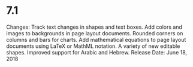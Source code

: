 # 7.1

Changes: Track text changes in shapes and text boxes. Add colors and images to backgrounds in page layout documents. Rounded corners on columns and bars for charts. Add mathematical equations to page layout documents using LaTeX or MathML notation. A variety of new editable shapes. Improved support for Arabic and Hebrew.
Release Date: June 18, 2018